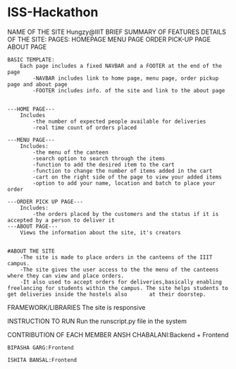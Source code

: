 # ISS-Hackathon

NAME OF THE SITE
	Hungzy@IIIT
BRIEF SUMMARY OF FEATURES
	DETAILS OF THE SITE:
		PAGES:
			HOMEPAGE
			MENU PAGE
			ORDER PICK-UP PAGE
			ABOUT PAGE

	BASIC TEMPLATE:
		Each page includes a fixed NAVBAR and a FOOTER at the end of the page
			-NAVBAR includes link to home page, menu page, order pickup page and about page
			-FOOTER includes info. of the site and link to the about page


	---HOME PAGE---
		Includes 
			-the number of expected people available for deliveries
			-real time count of orders placed 

	---MENU PAGE---
		Includes:
			-the menu of the canteen
			-search option to search through the items
			-function to add the desired item to the cart
			-function to change the number of items added in the cart
			-cart on the right side of the page to view your added items
			-option to add your name, location and batch to place your order
		
	---ORDER PICK UP PAGE---
		Includes:
			-the orders placed by the customers and the status if it is accepted by a person to deliver it
	---ABOUT PAGE---
		Views the information about the site, it's creators


	#ABOUT THE SITE
		-The site is made to place orders in the canteens of the IIIT campus.
		-The site gives the user access to the the menu of the canteens where they can view and place orders.
		-It also used to accept orders for deliveries,basically enabling freelancing for students within the campus. The site helps students to get deliveries inside the hostels also 		 at their doorstep.


FRAMEWORK/LIBRARIES
		The site is responsive
		
INSTRUCTION TO RUN 
			Run the runscript.py file in the system	

CONTRIBUTION OF EACH MEMBER
	ANSH CHABALANI:Backend + Frontend

	BIPASHA GARG:Frontend

	ISHITA BANSAL:Frontend
